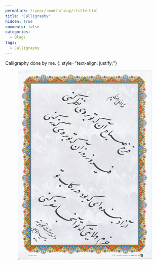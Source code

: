 ```yaml
---
permalink: /:year/:month/:day/:title.html
title: "Calligraphy"
hidden: true
comments: false
categories:
  - Blogs
tags:
  - Calligraphy
---
```


Calligraphy done by me.
{: style="text-align: justify;"}
<br>

<figure>
    <a href="/assets/img/blogs/2018/07/16/nastaliq1.jpg"><img src="/assets/img/blogs/2018/07/16/nastaliq1.jpg"></a>
</figure>
